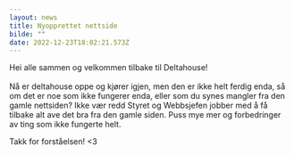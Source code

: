 ```yaml
---
layout: news
title: Nyopprettet nettside
bilde: ""
date: 2022-12-23T18:02:21.573Z
---
```

Hei alle sammen og velkommen tilbake til Deltahouse! \
\
Nå er deltahouse oppe og kjører igjen, men den er ikke helt ferdig enda, så om det er noe som ikke fungerer enda, eller som du synes mangler fra den gamle nettsiden? Ikke vær redd Styret og Webbsjefen jobber med å få tilbake alt ave det bra fra den gamle siden. Puss mye mer og forbedringer av ting som ikke fungerte helt. 

Takk for forståelsen! <3  